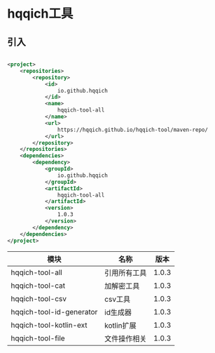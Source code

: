 # hqqich工具

## 引入

```xml

<project>
    <repositories>
        <repository>
            <id>
                io.github.hqqich
            </id>
            <name>
                hqqich-tool-all
            </name>
            <url>
                https://hqqich.github.io/hqqich-tool/maven-repo/
            </url>
        </repository>
    </repositories>
    <dependencies>
        <dependency>
            <groupId>
                io.github.hqqich
            </groupId>
            <artifactId>
                hqqich-tool-all
            </artifactId>
            <version>
                1.0.3
            </version>
        </dependency>
    </dependencies>
</project>
```

| 模块                       | 名称       | 版本    |
|--------------------------|----------|-------|
| hqqich-tool-all          | 引用所有工具   | 1.0.3 |
| hqqich-tool-cat          | 加解密工具    | 1.0.3 |
| hqqich-tool-csv          | csv工具    | 1.0.3 |
| hqqich-tool-id-generator | id生成器    | 1.0.3 |
| hqqich-tool-kotlin-ext   | kotlin扩展 | 1.0.3 |
| hqqich-tool-file         | 文件操作相关   | 1.0.3 |

